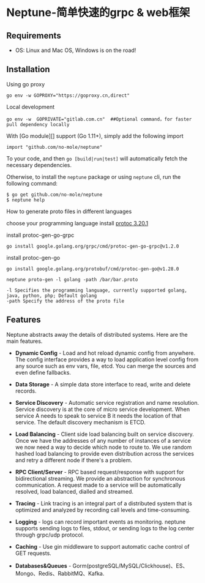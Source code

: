 # Neptune-简单快速的grpc & web框架

## Requirements
* OS: Linux and Mac OS, Windows is on the road!

## Installation

Using go proxy
```shell
go env -w GOPROXY="https://goproxy.cn,direct"
```

Local development
```shell
go env -w  GOPRIVATE="gitlab.com.cn"  ##Optional command，for faster pull dependency locally
```

With [Go module][] support (Go 1.11+), simply add the following import
```shell
import "github.com/no-mole/neptune"
```

To your code, and then `go [build|run|test]` will automatically fetch the
necessary dependencies.

Otherwise, to install the `neptune` package or using `neptune` cli, run the following command:

```console
$ go get github.com/no-mole/neptune
$ neptune help
```

How to generate proto files in different languages

choose your programming language install [protoc 3.20.1](https://github.com/protocolbuffers/protobuf/releases/tag/v3.20.1) 

install protoc-gen-go-grpc
```console
go install google.golang.org/grpc/cmd/protoc-gen-go-grpc@v1.2.0
```

install protoc-gen-go 
```console
go install google.golang.org/protobuf/cmd/protoc-gen-go@v1.28.0
```

```console
neptune proto-gen -l golang -path /bar/bar.proto

-l Specifies the programming language, currently supported golang, java, python, php; Default golang
-path Specify the address of the proto file

```


## Features

Neptune abstracts away the details of distributed systems. Here are the main features.

- **Dynamic Config** - Load and hot reload dynamic config from anywhere. The config interface provides a way to load application
  level config from any source such as env vars, file, etcd. You can merge the sources and even define fallbacks.

- **Data Storage** - A simple data store interface to read, write and delete records.

- **Service Discovery** - Automatic service registration and name resolution. Service discovery is at the core of micro service
    development. When service A needs to speak to service B it needs the location of that service. The default discovery mechanism is
    ETCD.

- **Load Balancing** - Client side load balancing built on service discovery. Once we have the addresses of any number of instances
  of a service we now need a way to decide which node to route to. We use random hashed load balancing to provide even distribution
  across the services and retry a different node if there's a problem. 

- **RPC Client/Server** - RPC based request/response with support for bidirectional streaming. We provide an abstraction for synchronous
  communication. A request made to a service will be automatically resolved, load balanced, dialled and streamed.

- **Tracing** - Link tracing is an integral part of a distributed system that is optimized and analyzed by recording call levels and 
  time-consuming.

- **Logging** - logs can record important events as monitoring. neptune supports sending logs to files, stdout, or sending logs to the
  log center through grpc/udp protocol.

- **Caching** - Use gin middleware to support automatic cache control of GET requests.

- **Databases&Queues** - Gorm(postgreSQL/MySQL/Clickhouse)、ES、Mongo、Redis、RabbitMQ、Kafka.